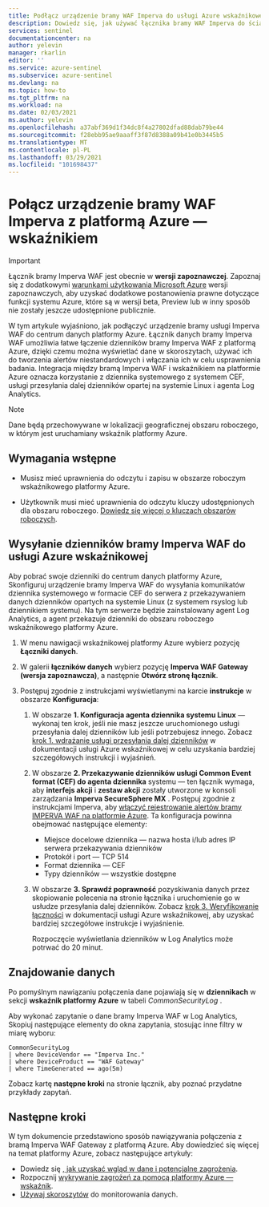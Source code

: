 ```yaml
---
title: Podłącz urządzenie bramy WAF Imperva do usługi Azure wskaźnikowej | Microsoft Docs
description: Dowiedz się, jak używać łącznika bramy WAF Imperva do ściągania dzienników Imperva WAF do platformy Azure. Wyświetlaj dane Imperva WAF w skoroszytach, twórz Alerty i ulepszaj badanie.
services: sentinel
documentationcenter: na
author: yelevin
manager: rkarlin
editor: ''
ms.service: azure-sentinel
ms.subservice: azure-sentinel
ms.devlang: na
ms.topic: how-to
ms.tgt_pltfrm: na
ms.workload: na
ms.date: 02/03/2021
ms.author: yelevin
ms.openlocfilehash: a37abf369d1f34dc8f4a27802dfad88dab79be44
ms.sourcegitcommit: f28ebb95ae9aaaff3f87d8388a09b41e0b3445b5
ms.translationtype: MT
ms.contentlocale: pl-PL
ms.lasthandoff: 03/29/2021
ms.locfileid: "101698437"
---
```

# <a name="connect-your-imperva-waf-gateway-appliance-to-azure-sentinel"></a>Połącz urządzenie bramy WAF Imperva z platformą Azure — wskaźnikiem

> [!IMPORTANT]
> Łącznik bramy Imperva WAF jest obecnie w **wersji zapoznawczej**. Zapoznaj się z dodatkowymi [warunkami użytkowania Microsoft Azure](https://azure.microsoft.com/support/legal/preview-supplemental-terms/) wersji zapoznawczych, aby uzyskać dodatkowe postanowienia prawne dotyczące funkcji systemu Azure, które są w wersji beta, Preview lub w inny sposób nie zostały jeszcze udostępnione publicznie.

W tym artykule wyjaśniono, jak podłączyć urządzenie bramy usługi Imperva WAF do centrum danych platformy Azure. Łącznik danych bramy Imperva WAF umożliwia łatwe łączenie dzienników bramy Imperva WAF z platformą Azure, dzięki czemu można wyświetlać dane w skoroszytach, używać ich do tworzenia alertów niestandardowych i włączania ich w celu usprawnienia badania. Integracja między bramą Imperva WAF i wskaźnikiem na platformie Azure oznacza korzystanie z dziennika systemowego z systemem CEF, usługi przesyłania dalej dzienników opartej na systemie Linux i agenta Log Analytics.

> [!NOTE]
> Dane będą przechowywane w lokalizacji geograficznej obszaru roboczego, w którym jest uruchamiany wskaźnik platformy Azure.

## <a name="prerequisites"></a>Wymagania wstępne

- Musisz mieć uprawnienia do odczytu i zapisu w obszarze roboczym wskaźnikowego platformy Azure.

- Użytkownik musi mieć uprawnienia do odczytu kluczy udostępnionych dla obszaru roboczego. [Dowiedz się więcej o kluczach obszarów roboczych](../azure-monitor/agents/log-analytics-agent.md#workspace-id-and-key).

## <a name="send-imperva-waf-gateway-logs-to-azure-sentinel"></a>Wysyłanie dzienników bramy Imperva WAF do usługi Azure wskaźnikowej

Aby pobrać swoje dzienniki do centrum danych platformy Azure, Skonfiguruj urządzenie bramy Imperva WAF do wysyłania komunikatów dziennika systemowego w formacie CEF do serwera z przekazywaniem danych dzienników opartych na systemie Linux (z systemem rsyslog lub dziennikiem systemu). Na tym serwerze będzie zainstalowany agent Log Analytics, a agent przekazuje dzienniki do obszaru roboczego wskaźnikowego platformy Azure.

1. W menu nawigacji wskaźnikowej platformy Azure wybierz pozycję **Łączniki danych**.

1. W galerii **łączników danych** wybierz pozycję **Imperva WAF Gateway (wersja zapoznawcza)**, a następnie **Otwórz stronę łącznik**.

1. Postępuj zgodnie z instrukcjami wyświetlanymi na karcie **instrukcje** w obszarze **Konfiguracja**:

    1. W obszarze **1. Konfiguracja agenta dziennika systemu Linux** — wykonaj ten krok, jeśli nie masz jeszcze uruchomionego usługi przesyłania dalej dzienników lub jeśli potrzebujesz innego. Zobacz [krok 1. wdrażanie usługi przesyłania dalej dzienników](connect-cef-agent.md) w dokumentacji usługi Azure wskaźnikowej w celu uzyskania bardziej szczegółowych instrukcji i wyjaśnień.

    1. W obszarze **2. Przekazywanie dzienników usługi Common Event format (CEF) do agenta dziennika** systemu — ten łącznik wymaga, aby **interfejs akcji** i **zestaw akcji** zostały utworzone w konsoli zarządzania **Imperva SecureSphere MX** . Postępuj zgodnie z instrukcjami Imperva, aby [włączyć rejestrowanie alertów bramy IMPERVA WAF na platformie Azure](https://community.imperva.com/blogs/craig-burlingame1/2020/11/13/steps-for-enabling-imperva-waf-gateway-alert). Ta konfiguracja powinna obejmować następujące elementy:
        - Miejsce docelowe dziennika — nazwa hosta i/lub adres IP serwera przekazywania dzienników
        - Protokół i port — TCP 514
        - Format dziennika — CEF
        - Typy dzienników — wszystkie dostępne

    1. W obszarze **3. Sprawdź poprawność** pozyskiwania danych przez skopiowanie polecenia na stronie łącznika i uruchomienie go w usłudze przesyłania dalej dzienników. Zobacz [krok 3. Weryfikowanie łączności](connect-cef-verify.md) w dokumentacji usługi Azure wskaźnikowej, aby uzyskać bardziej szczegółowe instrukcje i wyjaśnienie.

        Rozpoczęcie wyświetlania dzienników w Log Analytics może potrwać do 20 minut.

## <a name="find-your-data"></a>Znajdowanie danych

Po pomyślnym nawiązaniu połączenia dane pojawiają się w **dziennikach** w sekcji **wskaźnik platformy Azure** w tabeli *CommonSecurityLog* .

Aby wykonać zapytanie o dane bramy Imperva WAF w Log Analytics, Skopiuj następujące elementy do okna zapytania, stosując inne filtry w miarę wyboru:

```kusto
CommonSecurityLog 
| where DeviceVendor == "Imperva Inc." 
| where DeviceProduct == "WAF Gateway" 
| where TimeGenerated == ago(5m)
```

Zobacz kartę **następne kroki** na stronie łącznik, aby poznać przydatne przykłady zapytań.

## <a name="next-steps"></a>Następne kroki
W tym dokumencie przedstawiono sposób nawiązywania połączenia z bramą Imperva WAF Gateway z platformą Azure. Aby dowiedzieć się więcej na temat platformy Azure, zobacz następujące artykuły:

- Dowiedz się [, jak uzyskać wgląd w dane i potencjalne zagrożenia](quickstart-get-visibility.md).
- Rozpocznij [wykrywanie zagrożeń za pomocą platformy Azure — wskaźnik](tutorial-detect-threats-built-in.md).
- [Używaj skoroszytów](tutorial-monitor-your-data.md) do monitorowania danych.